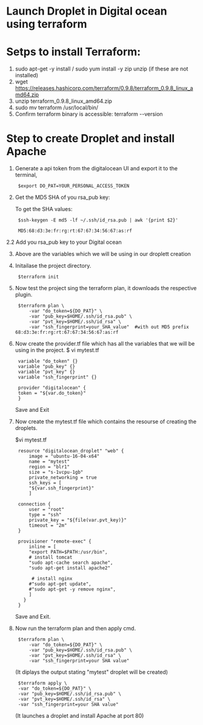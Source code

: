 # Launch Droplet in Digital ocean using terraform


# Setps to install Terraform:
1. sudo apt-get -y install / sudo yum install -y zip unzip (if these are not installed)
2. wget https://releases.hashicorp.com/terraform/0.9.8/terraform_0.9.8_linux_amd64.zip
3. unzip terraform_0.9.8_linux_amd64.zip
4. sudo mv terraform /usr/local/bin/
5. Confirm terraform binary is accessible: terraform --version


# Step to create Droplet and install Apache 

1. Generate a api token from the digitalocean UI and export it to the terminal,

 		$export DO_PAT=YOUR_PERSONAL_ACCESS_TOKEN

2. Get the MD5 SHA of you rsa_pub key:

	To get the SHA values: 
	
		$ssh-keygen -E md5 -lf ~/.ssh/id_rsa.pub | awk '{print $2}'
		
   		MD5:68:d3:3e:fr:rg:rt:67:67:34:56:67:as:rf

2.2 Add you rsa_pub key to your Digital ocean 


3. Above are the variables which we will be using in our droplett creation

4. Initailase the project directory.

		$terraform init

5. Now test the project sing the terraform plan, it downloads the respective plugin.

		$terraform plan \
			-var "do_token=${DO_PAT}" \
			-var "pub_key=$HOME/.ssh/id_rsa.pub" \
			-var "pvt_key=$HOME/.ssh/id_rsa" \
			-var "ssh_fingerprint=your_SHA_value"  #with out MD5 prefix 68:d3:3e:fr:rg:rt:67:67:34:56:67:as:rf 



6. Now create the provider.tf file which has all the variables that we will be using in the project.
   	$ vi mytest.tf

     	variable "do_token" {}
     	variable "pub_key" {}
     	variable "pvt_key" {}
     	variable "ssh_fingerprint" {}

     	provider "digitalocean" {
       	token = "${var.do_token}"
     	}


     Save and Exit

7. Now create the mytest.tf file which contains the resourse of 	creating the droplets.
	
	$vi mytest.tf

		resource "digitalocean_droplet" "web" {
	    	image = "ubuntu-16-04-x64"
	    	name = "mytest"
	    	region = "blr1"
	    	size = "s-1vcpu-1gb"
	    	private_networking = true
	    	ssh_keys = [
	      	"${var.ssh_fingerprint}"
	    	]

		connection {
	      	user = "root"
	      	type = "ssh"
	      	private_key = "${file(var.pvt_key)}"
	      	timeout = "2m"
	  	}

		provisioner "remote-exec" {
	    	inline = [
	      	"export PATH=$PATH:/usr/bin",
	      	# install tomcat
	       	"sudo apt-cache search apache",
	       	"sudo apt-get install apache2"
	       
	      	 # install nginx
	       	#"sudo apt-get update",
	       	#"sudo apt-get -y remove nginx",
	    	]
	      }
	    }

	Save and Exit.

8. Now run the terraform plan and then apply cmd.

		$terraform plan \
    		-var "do_token=${DO_PAT}" \
    		-var "pub_key=$HOME/.ssh/id_rsa.pub" \
    		-var "pvt_key=$HOME/.ssh/id_rsa" \
    		-var "ssh_fingerprint=your SHA value"

    (It diplays the output stating "mytest" droplet will be created)


	    $terraform apply \
	    -var "do_token=${DO_PAT}" \
	    -var "pub_key=$HOME/.ssh/id_rsa.pub" \
	    -var "pvt_key=$HOME/.ssh/id_rsa" \
	    -var "ssh_fingerprint=your SHA value" 

    (It launches a droplet and install Apache at port 80)
